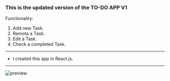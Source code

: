 ### This is the updated version of the TO-DO APP V1

Functionality:
1. Add new Task.
2. Remota a Task.
3. Edit a Task.
4. Check a completed Task.

***

* I created this app in React.js.

***

![preview](https://github.com/filippopelloia/SPACE-X-TO-DO-LIST/assets/116798172/797866b0-e6cf-4e80-8f61-52795e5c1487)

